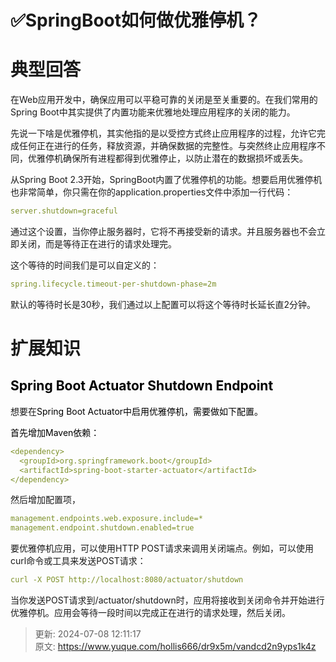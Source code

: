 # ✅SpringBoot如何做优雅停机？

# 典型回答


在Web应用开发中，确保应用可以平稳可靠的关闭是至关重要的。在我们常用的Spring Boot中其实提供了内置功能来优雅地处理应用程序的关闭的能力。



先说一下啥是优雅停机，其实他指的是以受控方式终止应用程序的过程，允许它完成任何正在进行的任务，释放资源，并确保数据的完整性。与突然终止应用程序不同，优雅停机确保所有进程都得到优雅停止，以防止潜在的数据损坏或丢失。

  
从Spring Boot 2.3开始，SpringBoot内置了优雅停机的功能。想要启用优雅停机也非常简单，你只需在你的application.properties文件中添加一行代码：



```yaml
server.shutdown=graceful
```



通过这个设置，当你停止服务器时，它将不再接受新的请求。并且服务器也不会立即关闭，而是等待正在进行的请求处理完。



这个等待的时间我们是可以自定义的：



```yaml
spring.lifecycle.timeout-per-shutdown-phase=2m
```



默认的等待时长是30秒，我们通过以上配置可以将这个等待时长延长直2分钟。



# 扩展知识


## <font style="color:rgb(0, 0, 0);">Spring Boot Actuator Shutdown Endpoint</font>


想要在<font style="color:rgb(0, 0, 0);">Spring Boot Actuator中启用优雅停机，需要做如下配置。</font>

<font style="color:rgb(0, 0, 0);"></font>

<font style="color:rgb(0, 0, 0);">首先增加Maven依赖：</font>

<font style="color:rgb(0, 0, 0);"></font>

```yaml
<dependency>
  <groupId>org.springframework.boot</groupId>
  <artifactId>spring-boot-starter-actuator</artifactId>
</dependency>
```



然后增加配置项，



```yaml
management.endpoints.web.exposure.include=*
management.endpoint.shutdown.enabled=true
```



要优雅停机应用，可以使用HTTP POST请求来调用关闭端点。例如，可以使用curl命令或工具来发送POST请求：



```yaml
curl -X POST http://localhost:8080/actuator/shutdown
```



当你发送POST请求到/actuator/shutdown时，应用将接收到关闭命令并开始进行优雅停机。应用会等待一段时间以完成正在进行的请求处理，然后关闭。



> 更新: 2024-07-08 12:11:17  
> 原文: <https://www.yuque.com/hollis666/dr9x5m/vandcd2n9yps1k4z>